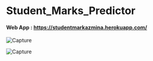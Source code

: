 # Student_Marks_Predictor

#### Web App : https://studentmarkazmina.herokuapp.com/


![Capture](https://user-images.githubusercontent.com/64145252/102106928-2b08b580-3e57-11eb-91d5-1df395f62f24.PNG)

![Capture](https://user-images.githubusercontent.com/64145252/102107148-6905d980-3e57-11eb-9e3e-c68b2ecb6b20.PNG)
